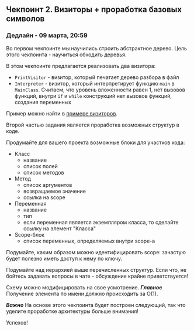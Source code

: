 ## Чекпоинт 2. Визиторы + проработка базовых символов

### Дедлайн - 09 марта, 20:59

Во первом чекпоинте мы научились строить абстрактное дерево. Цель этого чекпоинта - научиться обходить деревья.

В этом чекпоинте предлагается реализовать два визитора:
* `PrintVisitor` - визитор, который печатает дерево разбора в файл
* `Interpreter` - визитор, который интерпретирует функцию `main` в `MainClass`. Считаем, что уровень вложенности равен 1, нет вызовов функций, внутри `if` и `while` конструкций нет вызовов функций, создания переменных

Пример можно найти в [примере визиторов](/04-visitors).

Второй частью задания является проработка возможных структур в коде. 

Продумайте для вашего проекта возможные блоки для участков кода:
* Класс
  * название
  * список полей
  * список методов
* Метод
  * список аргументов
  * возвращаемое значение
  * ссылка на scope
* Переменная
  * название
  * тип
  * если переменная является экземпляром класса, то сделайте ссылку на элемент "Класса"
* Scope-блок
  * список переменных, определяемых внутри scope-а
  
Подумайте, каким образом можно идентифицировать scope: зачастую будет полезно иметь доступ к нему по ключу.

Подумайте над иерархией выше перечисленных структур. Если что, не бойтесь задавать вопросы в чате - обсуждение крайне приветствуется!

Схему можно модифицировать на свое усмотрение.
***Главное*** Получение элемента по имени должно происходить за O(1).

***Важно*** На основе этого чекпоинта будет построен следующий, так что уделите проработке архитектуры больше внимания!


Успехов!

